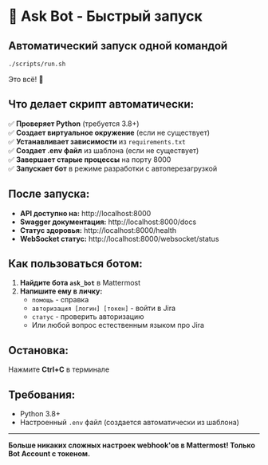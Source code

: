 # 🚀 Ask Bot - Быстрый запуск

## Автоматический запуск одной командой

```bash
./scripts/run.sh
```

Это всё! 🎉

## Что делает скрипт автоматически:

✅ **Проверяет Python** (требуется 3.8+)  
✅ **Создает виртуальное окружение** (если не существует)  
✅ **Устанавливает зависимости** из `requirements.txt`  
✅ **Создает .env файл** из шаблона (если не существует)  
✅ **Завершает старые процессы** на порту 8000  
✅ **Запускает бот** в режиме разработки с автоперезагрузкой  

## После запуска:

- **API доступно на:** http://localhost:8000  
- **Swagger документация:** http://localhost:8000/docs  
- **Статус здоровья:** http://localhost:8000/health  
- **WebSocket статус:** http://localhost:8000/websocket/status  

## Как пользоваться ботом:

1. **Найдите бота `ask_bot`** в Mattermost
2. **Напишите ему в личку:**
   - `помощь` - справка
   - `авторизация [логин] [токен]` - войти в Jira
   - `статус` - проверить авторизацию
   - Или любой вопрос естественным языком про Jira

## Остановка:

Нажмите **Ctrl+C** в терминале

## Требования:

- Python 3.8+
- Настроенный `.env` файл (создается автоматически из шаблона)

---

**Больше никаких сложных настроек webhook'ов в Mattermost! Только Bot Account с токеном.**
